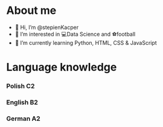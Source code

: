 # About me
- 👋 Hi, I’m @stepienKacper
- 👀 I’m interested in 💻Data Science and ⚽football
- 🌱 I’m currently learning Python, HTML, CSS & JavaScript

# Language knowledge
### Polish C2
### English B2
### German A2
<!---
stepienKacper/stepienKacper is a ✨ special ✨ repository because its `README.md` (this file) appears on your GitHub profile.
You can click the Preview link to take a look at your changes.
--->
